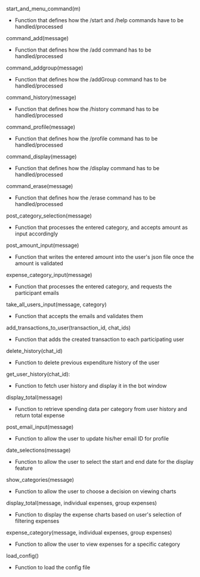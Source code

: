 start_and_menu_command(m)
- Function that defines how the /start and /help commands have to be handled/processed

command_add(message)
- Function that defines how the /add command has to be handled/processed

command_addgroup(message)
- Function that defines how the /addGroup command has to be handled/processed

command_history(message)
- Function that defines how the /history command has to be handled/processed

command_profile(message)
- Function that defines how the /profile command has to be handled/processed 

command_display(message)
- Function that defines how the /display command has to be handled/processed

command_erase(message)
- Function that defines how the /erase command has to be handled/processed
 
post_category_selection(message)
- Function that processes the entered category, and accepts amount as input accordingly

post_amount_input(message)
- Function that writes the entered amount into the user's json file once the amount is validated 

expense_category_input(message) 
- Function that processes the entered category, and requests the participant emails

take_all_users_input(message, category)
- Function that accepts the emails and validates them

add_transactions_to_user(transaction_id, chat_ids)
- Function that adds the created transaction to each participating user

delete_history(chat_id)
- Function to delete previous expenditure history of the user

get_user_history(chat_id):
- Function to fetch user history and display it in the bot window

display_total(message)
- Function to retrieve spending data per category from user history and return total expense

post_email_input(message)
- Function to allow the user to update his/her email ID for profile

date_selections(message)
- Function to allow the user to select the start and end date for the display feature

show_categories(message)
- Function to allow the user to choose a decision on viewing charts

display_total(message, individual expenses, group expenses)
- Function to display the expense charts based on user's selection of filtering expenses

expense_category(message, individual expenses, group expenses)
- Function to allow the user to view expenses for a specific category

load_config()
- Function to load the config file

